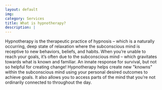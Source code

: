 ```yaml
---
layout: default
img: 
category: Services
title: What is hypnotherapy?
description: |
---
```

  Hypnotherapy is the therapeutic practice of hypnosis – which is a naturally occurring, deep state of relaxation where the subconscious mind is receptive to new behaviors, beliefs, and habits. When you’re unable to reach your goals, it’s often due to the subconscious mind – which gravitates towards what is known and familiar. An innate response for survival, but not so helpful for creating change! Hypnotherapy helps create new "knowns" within the subconscious mind using your personal desired outcomes to achieve goals. It also allows you to access parts of the mind that you’re not ordinarily connected to throughout the day.
